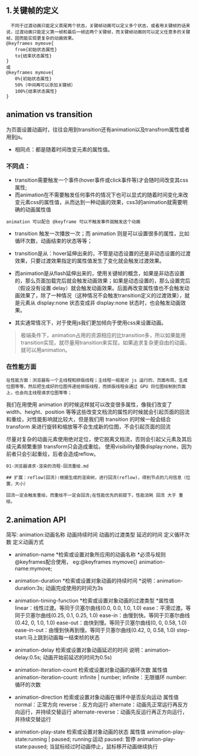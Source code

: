 ## 1.关键帧的定义
```
　不同于过渡动画只能定义首尾两个状态，关键帧动画可以定义多个状态，或者用关键帧的话来说，过渡动画只能定义第一帧和最后一帧这两个关键帧，而关键帧动画则可以定义任意多的关键帧，因而能实现更复杂的动画效果。
@keyframes mymove{
　　from{初始状态属性}
　　to{结束状态属性}
}
或
@keyframes mymove{
　　0%{初始状态属性}
　　50%（中间再可以添加关键帧）
　　100%{结束状态属性}
}
```

## animation vs transition
为页面设置动画时，往往会用到transition还有animation以及transfrom属性或者用到js。
* 相同点：都是随着时间改变元素的属性值。

### 不同点：
* transition需要触发一个事件(hover事件或click事件等)才会随时间改变其css属性;
* 而animation在不需要触发任何事件的情况下也可以显式的随着时间变化来改变元素css的属性值，从而达到一种动画的效果，css3的animation就需要明确的动画属性值
```
animation 可以配合 @keyframe 可以不触发事件就触发这个动画
```

* transition 触发一次播放一次；而 animation 则是可以设置很多的属性，比如循环次数，动画结束的状态等等；

* transition是从：hover延伸出来的，不管是动态设置的还是非动态设置的过渡效果，只要过渡效果指定的属性值发生了变化就会触发过渡效果。

* 而animation是从flash延伸出来的，使用关键帧的概念，如果是非动态设置的，那么页面加载完后就会触发动画效果；如果是动态设置的，那么设置完后（假设没有设置 delay）就会触发动画效果。后面再改变属性值也不会触发动画效果了，除了一种情况（这种情况不会触发transition定义的过渡效果），就是元素从 display:none 状态变成非 display:none 状态时，也会触发动画效果。


* 其实通常情况下，对于使用js我们更加倾向于使用css来设置动画。
>极端条件下，animation占用的资源相应的比transition多，所以如果能用transition实现，就尽量用transition来实现，如果追求复杂更自由的动画，就可以用animation。

### 在性能方面
```
在性能方面：浏览器有一个主线程和排版线程；主线程一般是对 js 运行的、页面布局、生成位图等等，然后把生成好的位图传递给排版线程，而排版线程会通过 GPU 将位图绘制到页面上，也会向主线程请求位图等等；
```

我们在用使用 animation 的时候这样就可以改变很多属性，像我们改变了 width、height、position 等等这些改变文档流的属性的时候就会引起页面的回流和重绘，对性能影响就比较大，但是我们用 transition 的时候一般会结合 transform 来进行旋转和缩放等不会生成新的位图，不会引起页面的回流

尽量对复杂的动画元素使用绝对定位，使它脱离文档流，否则会引起父元素及其后续元素频繁重排
transform只会造成重绘。
使用visibility替换display:none，因为前者只会引起重绘，后者会造成reflow。
```
01-浏览器请求-渲染的流程-回流重绘.md

## 扩展：reflow(回流):根据生成的渲染树，进行回流(reflow)，得到节点的几何信息（位置，大小）

回流一定会触发重绘，而重绘不一定会回流;在性能优先的前提下，性能消耗 回流 大于 重绘。
```

## 2.animation API
简写: animation:动画名称 动画持续时间 动画的过渡类型 延迟的时间 定义循环次数 定义动画方式

* animation-name
   *检索或设置对象所应用的动画名称
   *必须与规则@keyframes配合使用， eg:@keyframes mymove{} animation-name:mymove;

* animation-duration
   *检索或设置对象动画的持续时间
   *说明：animation-duration:3s; 动画完成使用的时间为3s

* animation-timing-function
   *检索或设置对象动画的过渡类型
   *属性值
      linear：线性过渡。等同于贝塞尔曲线(0.0, 0.0, 1.0, 1.0)
      ease：平滑过渡。等同于贝塞尔曲线(0.25, 0.1, 0.25, 1.0)
      ease-in：由慢到快。等同于贝塞尔曲线(0.42, 0, 1.0, 1.0)
      ease-out：由快到慢。等同于贝塞尔曲线(0, 0, 0.58, 1.0)
      ease-in-out：由慢到快再到慢。等同于贝塞尔曲线(0.42, 0, 0.58, 1.0)
      step-start:马上跳到动画每一结束桢的状态

* animation-delay
    检索或设置对象动画延迟的时间
    说明：animation-delay:0.5s; 动画开始前延迟的时间为0.5s)

* animation-iteration-count
    检索或设置对象动画的循环次数
    属性值
        animation-iteration-count: infinite | number;
	infinite：无限循环
	number: 循环的次数
* animation-direction
    检索或设置对象动画在循环中是否反向运动
    属性值
	normal：正常方向
	reverse：反方向运行
	alternate：动画先正常运行再反方向运行，并持续交替运行
	alternate-reverse：动画先反运行再正方向运行，并持续交替运行
* animation-play-state
   检索或设置对象动画的状态
   属性值
	animation-play-state:running | paused;
	running:运动
	paused: 暂停
	animation-play-state:paused; 当鼠标经过时动画停止，鼠标移开动画继续执行
